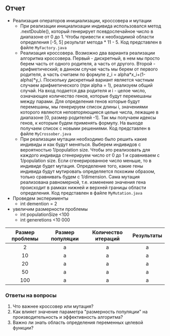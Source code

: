 ## Отчет
* Реализация операторов инициализации, кроссовера и мутации
  * При реализации инициализации индивида использовался метод .nextDouble(), который генерирует псевдослечайное число в диапазоне от 0 до 1. Чтобы привести к необходимой области определения [-5, 5] результат метода * 11 - 5. Код представлен в файле `MyFactory.java`
  * Реализация кроссовера. Возможно два варианта реализации алгоритма кроссовера. Первый - дискретный, в нем мы просто берем часть от одного родителя, а часть от другого. Второй - арифметический; в данном случае часть мы берем от первого родителя, а часть считаем по формуле z_i = alpha*x_i+(1-alpha)*y_i. Поскольку дискретный вариант является частным случаем арифметического (при alpha = 1), реализуем общий случай. На вход подается два родителя и i - целое число, означающее количество генов, которые будут перемешаны между парами. Для определения генов которые будут перемешаны, мы генерируем список длины i, значениями которого являются неповторяющиеся целые числа, лежащие в диапазоне [0, размер родителей -1]. Так мы получаем идексы генов, к которым будем применять формулу. На выходе получаем список с новыми решениями. Код представлен в файле `MyCrossober.java`
  * При реализации мутации необходимо было решить какие индивиды и как будут меняться. Выберем индивидов с вероятностью 1/population size. Чтобы это реализовать для каждого индивида сгенерируем число от 0 до 1 и сравниваем с 1/population size. Если сгенерированное число меньше, то в индивиде будет мутация. Определение того, какие гены индивида будут мутировать определяется похожим образом, только сравнивать будем с 1/dimension. Сама мутация реализована равномерной, т.е. изменение значения гена происходит в рамках нижней и верхней границы области определения. Код представлен в файле `MyMutation.java`
* Проведем эксперименты
  * int demention = 2
* увеличим размерности проблемы
  * int populationSize <100
  * int generetions <10 000

| Размер проблемы | Размер популяции | Количество итераций | Результаты |
|:---------------:|:----------------:| :------------------:|:---------: |
| 2     | a    | a |a| 
| 10     | a |   a |a|
| 20  | a         |    a |a|
|50|a|a |a |
|100| a|a |a |

### Ответы на вопросы
1. Что важнее кроссовер или мутация?
2. Как влияет значение параметра "размерность популяции" на производительность и эффективность алгоритма?
3. Важно ли знать область определения переменных целевой функции?

